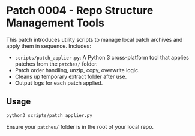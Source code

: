 # Patch 0004 - Repo Structure Management Tools

This patch introduces utility scripts to manage local patch archives and apply them in sequence.
Includes:

- `scripts/patch_applier.py`: A Python 3 cross-platform tool that applies patches from the `patches/` folder.
- Patch order handling, unzip, copy, overwrite logic.
- Cleans up temporary extract folder after use.
- Output logs for each patch applied.

## Usage

```bash
python3 scripts/patch_applier.py
```

Ensure your `patches/` folder is in the root of your local repo.

